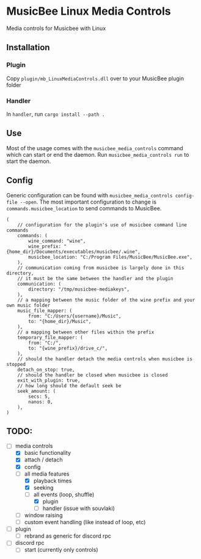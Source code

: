 # MusicBee Linux Media Controls

Media controls for Musicbee with Linux

## Installation

### Plugin

Copy `plugin/mb_LinuxMediaControls.dll` over to your MusicBee plugin folder

### Handler

In `handler`, run `cargo install --path .`

## Use

Most of the usage comes with the `musicbee_media_controls` command which can start or end the daemon. Run `musicbee_media_controls run` to start the daemon. 

## Config

Generic configuration can be found with `musicbee_media_controls config-file --open`. The most important configuration to change is `commands.musicbee_location` to send commands to MusicBee.

```ron
(
    // configuration for the plugin's use of musicbee command line commands
    commands: (
        wine_command: "wine",
        wine_prefix: "{home_dir}/Documents/executables/musicbee/.wine",
        musicbee_location: "C:/Program Files/MusicBee/MusicBee.exe",
    ),
    // communication coming from musicbee is largely done in this directory,
    // it must be the same between the handler and the plugin
    communication: (
        directory: "/tmp/musicbee-mediakeys",
    ),
    // a mapping between the music folder of the wine prefix and your own music folder
    music_file_mapper: (
        from: "C:/Users/{username}/Music",
        to: "{home_dir}/Music",
    ),
    // a mapping between other files within the prefix
    temporary_file_mapper: (
        from: "C:/",
        to: "{wine_prefix}/drive_c/",
    ),
    // should the handler detach the media controls when musicbee is stopped
    detach_on_stop: true,
    // should the handler be closed when musicbee is closed
    exit_with_plugin: true,
    // how long should the default seek be
    seek_amount: (
        secs: 5,
        nanos: 0,
    ),
)
```

## TODO:

- [ ] media controls
  - [x] basic functionality
  - [x] attach / detach
  - [x] config
  - [ ] all media features
    - [x] playback times
    - [x] seeking
    - [ ] all events (loop, shuffle)
      - [x] plugin
      - [ ] handler (issue with souvlaki)
  - [ ] window raising
  - [ ] custom event handling (like instead of loop, etc)
- [ ] plugin
  - [ ] rebrand as generic for discord rpc
- [ ] discord rpc
  - [ ] start (currently only controls)
